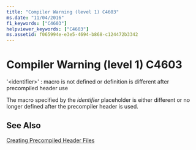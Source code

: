```yaml
---
title: "Compiler Warning (level 1) C4603"
ms.date: "11/04/2016"
f1_keywords: ["C4603"]
helpviewer_keywords: ["C4603"]
ms.assetid: f065994e-e3e5-4694-b868-c124472b3342
---
```

# Compiler Warning (level 1) C4603

'\<identifier>' : macro is not defined or definition is different after precompiled header use

The macro specified by the *identifier* placeholder is either different or no longer defined after the precompiler header is used.

## See Also

[Creating Precompiled Header Files](../../build/creating-precompiled-header-files.md)